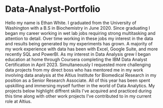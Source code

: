 # Data-Analyst-Portfolio
Hello my name is Ethan White. I graduated from the University of Washington with a B.S in Biochemistry in June 2020. Since graduating I began my career working in wet lab jobs requiring strong multitasking and attention to detail. Over time working in these jobs my interest in the data and results being generated by my experiments has grown. A majority of my work experience with data has been with Excel, Google Suite, and more recently SQL and PowerBI. As my interest in Data Analysis grew I began education at home through Coursera completing the IBM Data Analyst Certification in April 2023. Simultaneously I requested more challenging data projects from my direct boss who has mentored me in my work involving data analysis at the Altius Institute for Biomedical Research in my position as a Senior Research Associate. All of this year has been spent upskilling and immersing myself further in the world of Data Analytics. My projects below highlight diffrent skills I've acquired and practiced during this time along with other work projects I've contributed to in my current role at Altius. 
